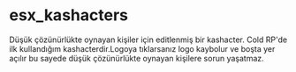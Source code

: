 # esx_kashacters
Düşük çözünürlükte oynayan kişiler için editlenmiş bir kashacter. Cold RP'de ilk kullandığım kashacterdir.Logoya tıklarsanız logo kaybolur ve boşta yer açılır bu sayede düşük çözünürlükte oynayan kişilere sorun yaşatmaz.
